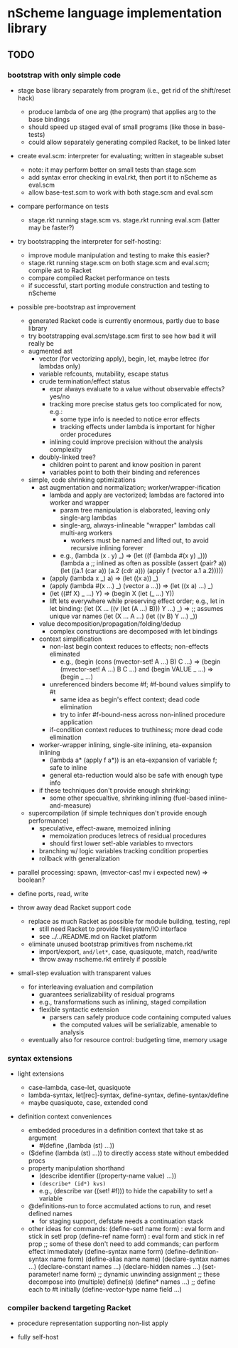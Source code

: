 # nScheme language implementation library

## TODO

### bootstrap with only simple code

* stage base library separately from program (i.e., get rid of the shift/reset hack)
  * produce lambda of one arg (the program) that applies arg to the base bindings
  * should speed up staged eval of small programs (like those in base-tests)
  * could allow separately generating compiled Racket, to be linked later

* create eval.scm: interpreter for evaluating; written in stageable subset
  * note: it may perform better on small tests than stage.scm
  * add syntax error checking in eval.rkt, then port it to nScheme as eval.scm
  * allow base-test.scm to work with both stage.scm and eval.scm

* compare performance on tests
  * stage.rkt running stage.scm vs. stage.rkt running eval.scm (latter may be faster?)

* try bootstrapping the interpreter for self-hosting:
  * improve module manipulation and testing to make this easier?
  * stage.rkt running stage.scm on both stage.scm and eval.scm; compile ast to Racket
  * compare compiled Racket performance on tests
  * if successful, start porting module construction and testing to nScheme

* possible pre-bootstrap ast improvement
  * generated Racket code is currently enormous, partly due to base library
  * try bootstrapping eval.scm/stage.scm first to see how bad it will really be
  * augmented ast
    * vector (for vectorizing apply), begin, let, maybe letrec (for lambdas only)
    * variable refcounts, mutability, escape status
    * crude termination/effect status
      * expr always evaluate to a value without observable effects? yes/no
      * tracking more precise status gets too complicated for now, e.g.:
        * some type info is needed to notice error effects
        * tracking effects under lambda is important for higher order procedures
      * inlining could improve precision without the analysis complexity
    * doubly-linked tree?
      * children point to parent and know position in parent
      * variables point to both their binding and references
  * simple, code shrinking optimizations
    * ast augmentation and normalization; worker/wrapper-ification
      * lambda and apply are vectorized; lambdas are factored into worker and wrapper
        * param tree manipulation is elaborated, leaving only single-arg lambdas
        * single-arg, always-inlineable "wrapper" lambdas call multi-arg workers
          * workers must be named and lifted out, to avoid recursive inlining forever
        * e.g., (lambda (x . y) _) => (let ((f (lambda #(x y) _)))
                                        (lambda a  ;; inlined as often as possible
                                          (assert (pair? a))
                                          (let ((a.1 (car a)) (a.2 (cdr a)))
                                            (apply f (vector a.1 a.2)))))
      * (apply (lambda x _) a) => (let ((x a)) _)
      * (apply (lambda #(x ...) _) (vector a ...)) => (let ((x a) ...) _)
      * (let ((#f X) _ ...) Y) => (begin X (let (_ ...) Y))
      * lift lets everywhere while preserving effect order; e.g., let in let binding:
        (let (X ... ((v (let (A ...) B))) Y ...) _) =>  ;; assumes unique var names
        (let (X ... A ...) (let ((v B) Y ...) _))
    * value decomposition/propagation/folding/dedup
      * complex constructions are decomposed with let bindings
    * context simplification
      * non-last begin context reduces to effects; non-effects eliminated
        * e.g., (begin (cons (mvector-set! A ...) B) C ...) =>
                (begin (mvector-set! A ...) B C ...)
            and (begin VALUE _ ...) => (begin _ ...)
      * unreferenced binders become #f; #f-bound values simplify to #t
        * same idea as begin's effect context; dead code elimination
        * try to infer #f-bound-ness across non-inlined procedure application
      * if-condition context reduces to truthiness; more dead code elimination
    * worker-wrapper inlining, single-site inlining, eta-expansion inlining
      * (lambda a* (apply f a*)) is an eta-expansion of variable f; safe to inline
      * general eta-reduction would also be safe with enough type info
    * if these techniques don't provide enough shrinking:
      * some other specualtive, shrinking inlining (fuel-based inline-and-measure)
  * supercompilation (if simple techniques don't provide enough performance)
    * speculative, effect-aware, memoized inlining
      * memoization produces letrecs of residual procedures
      * should first lower set!-able variables to mvectors
    * branching w/ logic variables tracking condition properties
    * rollback with generalization


* parallel processing: spawn, (mvector-cas! mv i expected new) => boolean?

* define ports, read, write

* throw away dead Racket support code
  * replace as much Racket as possible for module building, testing, repl
    * still need Racket to provide filesystem/IO interface
    * see ../../README.md on Racket platform
  * eliminate unused bootstrap primitives from nscheme.rkt
    * import/export, `and/let*`, case, quasiquote, match, read/write
    * throw away nscheme.rkt entirely if possible

* small-step evaluation with transparent values
  * for interleaving evaluation and compilation
    * guarantees serializability of residual programs
    * e.g., transformations such as inlining, staged compilation
    * flexible syntactic extension
      * parsers can safely produce code containing computed values
        * the computed values will be serializable, amenable to analysis
  * eventually also for resource control: budgeting time, memory usage


### syntax extensions

* light extensions
  * case-lambda, case-let, quasiquote
  * lambda-syntax, let[rec]-syntax, define-syntax, define-syntax/define
  * maybe quasiquote, case, extended cond

* definition context conveniences
  * embedded procedures in a definition context that take st as argument
    * #(define ,(lambda (st) ...))
  * ($define (lambda (st) ...)) to directly access state without embedded procs
  * property manipulation shorthand
    * (describe identifier ((property-name value) ...))
    * `(describe* (id*) kvs)`
    * e.g., (describe var ((set! #f))) to hide the capability to set! a variable
  * @definitions-run to force accmulated actions to run, and reset defined names
    * for staging support, defstate needs a continuation stack
  * other ideas for commands:
    (define-set! name form) : eval form and stick in set! prop
    (define-ref  name form) : eval form and stick in ref prop
    ;; some of these don't need to add commands; can perform effect immediately
    (define-syntax name form)
    (define-definition-syntax name form)
    (define-alias name name)
    (declare-syntax names ...)
    (declare-constant names ...)
    (declare-hidden names ...)
    (set-parameter! name form)  ;; dynamic unwinding assignment
    ;; these decompose into (multiple) define(s)
    (define* names ...) ;; define each to #t initially
    (define-vector-type name field ...)


### compiler backend targeting Racket

* procedure representation supporting non-list apply

* fully self-host
